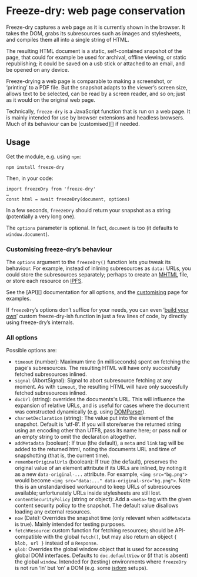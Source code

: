 # Freeze-dry: web page conservation

Freeze-dry captures a web page as it is currently shown in the browser. It takes the DOM, grabs its
subresources such as images and stylesheets, and compiles them all into a single string of HTML.

The resulting HTML document is a static, self-contained snapshot of the page, that could for example
be used for archival, offline viewing, or static republishing; it could be saved on a usb stick or
attached to an email, and be opened on any device.

Freeze-drying a web page is comparable to making a screenshot, or ‘printing’ to a PDF file. But the
snapshot adapts to the viewer’s screen size, allows text to be selected, can be read by a screen
reader, and so on; just as it would on the original web page.

Technically, `freeze-dry` is a JavaScript function that is run on a web page. It is mainly intended
for use by browser extensions and headless browsers. Much of its behaviour can be [customised][] if
needed.


## Usage

Get the module, e.g. using `npm`:

    npm install freeze-dry

Then, in your code:

    import freezeDry from 'freeze-dry'
    …
    const html = await freezeDry(document, options)

In a few seconds, `freezeDry` should return your snapshot as a string (potentially a very long one).

The `options` parameter is optional. In fact, `document` is too (it defaults to `window.document`).

### Customising freeze-dry’s behaviour

The `options` argument to the `freezeDry()` function lets you tweak its behaviour. For example,
instead of inlining subresources as `data:` URLs, you could store the subresources separately;
perhaps to create an [MHTML][] file, or store each resource on [IPFS][].

See the [API][] documentation for all options, and the [customising][] page for examples.

If `freezeDry`’s options don’t suffice for your needs, you can even ‘[build your own][]’ custom
freeze-dry-ish function in just a few lines of code, by directly using freeze-dry’s internals.

[MHTML]: https://tools.ietf.org/html/rfc2557
[IPFS]: https://ipfs.io
[customising]: docs/customising.md
[build your own]: docs/build-your-own.md


### All options

Possible options are:
- `timeout` (number): Maximum time (in milliseconds) spent on fetching the page's subresources. The
  resulting HTML will have only succesfully fetched subresources inlined.
- `signal` (AbortSignal): Signal to abort subresource fetching at any moment. As with `timeout`, the
  resulting HTML will have only succesfully fetched subresources inlined.
- `docUrl` (string): overrides the documents's URL. This will influence the expansion of relative
  URLs, and is useful for cases where the document was constructed dynamically (e.g. using
  [DOMParser][]).
- `charsetDeclaration` (string): The value put into the <meta charset="…"> element of the snapshot.
   Default is 'utf-8'. If you will store/serve the returned string using an encoding other than
   UTF8, pass its name here; or pass null or an empty string to omit the declaration altogether.
- `addMetadata` (boolean): If true (the default), a `meta` and `link` tag will be added to the
  returned html, noting the documents URL and time of snapshotting (that is, the current time).
- `rememberOriginalUrls` (boolean): If true (the default), preserves the original value of an
  element attribute if its URLs are inlined, by noting it as a new `data-original-...` attribute.
  For example, `<img src="bg.png">` would become `<img src="data:..." data-original-src="bg.png">`.
  Note this is an unstandardised workaround to keep URLs of subresources available; unfortunately
  URLs inside stylesheets are still lost.
- `contentSecurityPolicy` (string or object): Add a `<meta>` tag with the given content security
  policy to the snapshot. The default value disallows loading any external resources.
- `now` (Date): Overrides the snapshot time (only relevant when `addMetadata` is true). Mainly
  intended for testing purposes.
- `fetchResource`: custom function for fetching resources; should be API-compatible with the global
  `fetch()`, but may also return an object `{ blob, url }` instead of a `Response`.
- `glob`: Overrides the global window object that is used for accessing global DOM interfaces.
  Defaults to `doc.defaultView` or (if that is absent) the global `window`. Intended for (testing)
  environments where `freezeDry` is not run ‘in’ but ‘on’ a DOM (e.g. some [jsdom][] setups).

[DOMParser]: https://developer.mozilla.org/en-US/docs/Web/API/DOMParser
[jsdom]: https://github.com/jsdom/jsdom/
